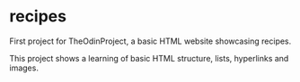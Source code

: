 # recipes
First project for TheOdinProject, a basic HTML website showcasing recipes.

This project shows a learning of basic HTML structure, lists, hyperlinks and images.